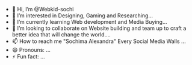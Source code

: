 - 👋 Hi, I’m @Webkid-sochi
- 👀 I’m interested in Designing, Gaming and Researching...
- 🌱 I’m currently learning Web development and Media Buying...
- 💞️ I’m looking to collaborate on Website building and team up to craft a better idea that will change the world....
- 📫 How to reach me "Sochima Alexandra" Every Social Media Walls ...
- 😄 Pronouns: ...
- ⚡ Fun fact: ...

<!---
Webkid-sochi/Webkid-sochi is a ✨ special ✨ repository because its `README.md` (this file) appears on your GitHub profile.
You can click the Preview link to take a look at your changes.
--->
